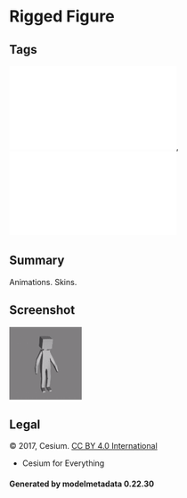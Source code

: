 # Rigged Figure

## Tags

![core](../../Models-core.md), ![testing](../../Models-testing.md)

## Summary

Animations. Skins.

## Screenshot

![screenshot](screenshot/screenshot.gif)

## Legal

&copy; 2017, Cesium. [CC BY 4.0 International](https://creativecommons.org/licenses/by/4.0/legalcode)

 - Cesium for Everything

#### Generated by modelmetadata 0.22.30